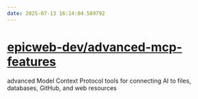 ```yaml
---
date: 2025-07-13 16:14:04.589792
---
```


# [epicweb-dev/advanced-mcp-features](https://github.com/epicweb-dev/advanced-mcp-features)

advanced Model Context Protocol tools for connecting AI to files, databases, GitHub, and web resources